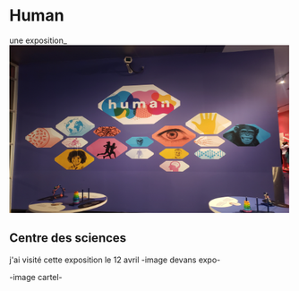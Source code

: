 # Human
une exposition_
<img src="media/human_affiche.jpg" width="500" height="300">
## Centre des sciences
j'ai visité cette exposition le 12 avril
-image devans expo-

-image cartel-

